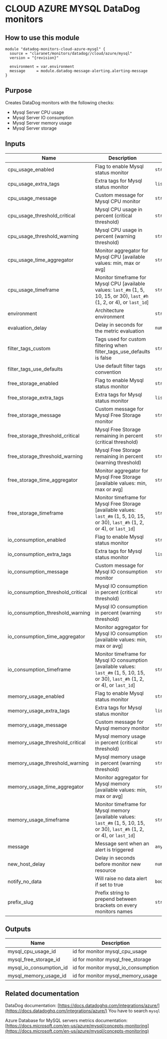 # CLOUD AZURE MYSQL DataDog monitors

## How to use this module

```
module "datadog-monitors-cloud-azure-mysql" {
  source = "claranet/monitors/datadog//cloud/azure/mysql"
  version = "{revision}"

  environment = var.environment
  message     = module.datadog-message-alerting.alerting-message
}

```

## Purpose

Creates DataDog monitors with the following checks:

- Mysql Server CPU usage
- Mysql Server IO consumption
- Mysql Server memory usage
- Mysql Server storage

## Inputs

| Name | Description | Type | Default | Required |
|------|-------------|------|---------|:-----:|
| cpu\_usage\_enabled | Flag to enable Mysql status monitor | `string` | `"true"` | no |
| cpu\_usage\_extra\_tags | Extra tags for Mysql status monitor | `list(string)` | `[]` | no |
| cpu\_usage\_message | Custom message for Mysql CPU monitor | `string` | `""` | no |
| cpu\_usage\_threshold\_critical | Mysql CPU usage in percent (critical threshold) | `string` | `"90"` | no |
| cpu\_usage\_threshold\_warning | Mysql CPU usage in percent (warning threshold) | `string` | `"80"` | no |
| cpu\_usage\_time\_aggregator | Monitor aggregator for Mysql CPU [available values: min, max or avg] | `string` | `"min"` | no |
| cpu\_usage\_timeframe | Monitor timeframe for Mysql CPU [available values: `last_#m` (1, 5, 10, 15, or 30), `last_#h` (1, 2, or 4), or `last_1d`] | `string` | `"last_15m"` | no |
| environment | Architecture environment | `string` | n/a | yes |
| evaluation\_delay | Delay in seconds for the metric evaluation | `number` | `900` | no |
| filter\_tags\_custom | Tags used for custom filtering when filter\_tags\_use\_defaults is false | `string` | `"*"` | no |
| filter\_tags\_use\_defaults | Use default filter tags convention | `string` | `"true"` | no |
| free\_storage\_enabled | Flag to enable Mysql status monitor | `string` | `"true"` | no |
| free\_storage\_extra\_tags | Extra tags for Mysql status monitor | `list(string)` | `[]` | no |
| free\_storage\_message | Custom message for Mysql Free Storage monitor | `string` | `""` | no |
| free\_storage\_threshold\_critical | Mysql Free Storage remaining in percent (critical threshold) | `string` | `"10"` | no |
| free\_storage\_threshold\_warning | Mysql Free Storage remaining in percent (warning threshold) | `string` | `"20"` | no |
| free\_storage\_time\_aggregator | Monitor aggregator for Mysql Free Storage [available values: min, max or avg] | `string` | `"min"` | no |
| free\_storage\_timeframe | Monitor timeframe for Mysql Free Storage [available values: `last_#m` (1, 5, 10, 15, or 30), `last_#h` (1, 2, or 4), or `last_1d`] | `string` | `"last_15m"` | no |
| io\_consumption\_enabled | Flag to enable Mysql status monitor | `string` | `"true"` | no |
| io\_consumption\_extra\_tags | Extra tags for Mysql status monitor | `list(string)` | `[]` | no |
| io\_consumption\_message | Custom message for Mysql IO consumption monitor | `string` | `""` | no |
| io\_consumption\_threshold\_critical | Mysql IO consumption in percent (critical threshold) | `string` | `"90"` | no |
| io\_consumption\_threshold\_warning | Mysql IO consumption in percent (warning threshold) | `string` | `"80"` | no |
| io\_consumption\_time\_aggregator | Monitor aggregator for Mysql IO consumption [available values: min, max or avg] | `string` | `"min"` | no |
| io\_consumption\_timeframe | Monitor timeframe for Mysql IO consumption [available values: `last_#m` (1, 5, 10, 15, or 30), `last_#h` (1, 2, or 4), or `last_1d`] | `string` | `"last_15m"` | no |
| memory\_usage\_enabled | Flag to enable Mysql status monitor | `string` | `"true"` | no |
| memory\_usage\_extra\_tags | Extra tags for Mysql status monitor | `list(string)` | `[]` | no |
| memory\_usage\_message | Custom message for Mysql memory monitor | `string` | `""` | no |
| memory\_usage\_threshold\_critical | Mysql memory usage in percent (critical threshold) | `string` | `"90"` | no |
| memory\_usage\_threshold\_warning | Mysql memory usage in percent (warning threshold) | `string` | `"80"` | no |
| memory\_usage\_time\_aggregator | Monitor aggregator for Mysql memory [available values: min, max or avg] | `string` | `"min"` | no |
| memory\_usage\_timeframe | Monitor timeframe for Mysql memory [available values: `last_#m` (1, 5, 10, 15, or 30), `last_#h` (1, 2, or 4), or `last_1d`] | `string` | `"last_15m"` | no |
| message | Message sent when an alert is triggered | `any` | n/a | yes |
| new\_host\_delay | Delay in seconds before monitor new resource | `number` | `300` | no |
| notify\_no\_data | Will raise no data alert if set to true | `bool` | `true` | no |
| prefix\_slug | Prefix string to prepend between brackets on every monitors names | `string` | `""` | no |

## Outputs

| Name | Description |
|------|-------------|
| mysql\_cpu\_usage\_id | id for monitor mysql\_cpu\_usage |
| mysql\_free\_storage\_id | id for monitor mysql\_free\_storage |
| mysql\_io\_consumption\_id | id for monitor mysql\_io\_consumption |
| mysql\_memory\_usage\_id | id for monitor mysql\_memory\_usage |

## Related documentation

DataDog documentation: [https://docs.datadoghq.com/integrations/azure/](https://docs.datadoghq.com/integrations/azure/)
You have to search `mysql`

Azure Database for MySQL servers metrics documentation: [https://docs.microsoft.com/en-us/azure/mysql/concepts-monitoring](https://docs.microsoft.com/en-us/azure/mysql/concepts-monitoring)

